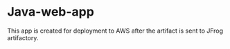# Java-web-app

This app is created for deployment to AWS after the artifact is sent to JFrog artifactory.
